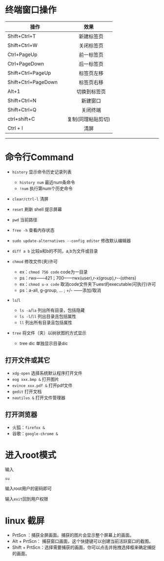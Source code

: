 # 终端窗口操作

| 操作 | 效果 |
| --- |:---:	|
| Shift+Ctrl+T　|　新建标签页 |
|Shift+Ctrl+W　|　关闭标签页 |
|Ctrl+PageUp　|　前一标签页 |
|Ctrl+PageDown　|　后一标签页 |
|Shift+Ctrl+PageUp |　标签页左移 |
|Shift+Ctrl+PageDown　|　标签页右移 |
|Alt+1　|　切换到标签页 |
|Shift+Ctrl+N　|　新建窗口 |
|Shift+Ctrl+Q　|　关闭终端 |
| ctrl+shift+C | 复制(同理粘贴剪切)|
|Ctrl + l | 清屏 |

___
 

# 命令行Command

+ `history`	显示命令历史记录列表
	+ `history num`		最近num条命令
	+ `!num`			执行第num个历史命令

+ `clear/ctrl-l`		清屏
+ `reset`			刷新 shell 提示屏幕
+ `pwd`			当前路径
+ `free -h`			查看内存状态

+ `sudo update-alternatives --config editor`	修改默认编辑器
+ `diff a b`	比较a和b的不同，a,b为文件或目录

+ `chmod`	修改文件(夹)许可
	+ ex：`chmod 756 code`	code为一目录
	+ ps：rwx——421；700——rwx(user),r-x(group),r--(others)
	+ ex：`chmod u-x code` 	取消code文件夹下uesr的executable(可执行)许可
	+ ps：a-all, g-group, ... ; +/- ——添加/取消

+ `ls`/`l`
	+ `ls -a`/`la`	列出所有目录，包括隐藏
	+ `ls -l`/`ll`	列出目录且包括属性
	+ `ll`			列出所有目录且包括属性

+ `tree`	将文件（夹）以树状图的方式显示
	+ tree dic	单独显示目录dic


## 打开文件或其它
+ `xdg-open`	选择系统默认程序打开文件
+ `eog xxx.bmp &`	打开图片
+ `evince xxx.pdf &`	打开pdf文件
+ `gedit`		打开文档
+ `nautilus &`	打开文件管理器

## 打开浏览器
+ 火狐：`firefox &`
+ 谷歌：`google-chrome &`

# 进入root模式
输入
```
su
```
输入root用户的密码即可

输入`exit`回到用户权限

# linux 截屏
+ PrtScn ：捕获全屏画面。捕获的图片会显示整个屏幕上的画面。
+ Alt + PrtScn： 捕获窗口画面，这个快捷键可以创建当前活跃窗口的截图。
+ Shift + PrtScn：选择需要捕获的画面，你可以点击并拖拽选择框来确定捕捉的画面。
